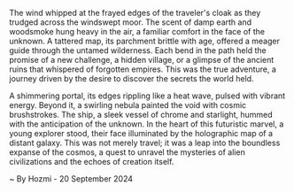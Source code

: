 
The wind whipped at the frayed edges of the traveler's cloak as they trudged across the windswept moor. The scent of damp earth and woodsmoke hung heavy in the air, a familiar comfort in the face of the unknown. A tattered map, its parchment brittle with age, offered a meager guide through the untamed wilderness. Each bend in the path held the promise of a new challenge, a hidden village, or a glimpse of the ancient ruins that whispered of forgotten empires. This was the true adventure, a journey driven by the desire to discover the secrets the world held.

A shimmering portal, its edges rippling like a heat wave, pulsed with vibrant energy. Beyond it, a swirling nebula painted the void with cosmic brushstrokes. The ship, a sleek vessel of chrome and starlight, hummed with the anticipation of the unknown. In the heart of this futuristic marvel, a young explorer stood, their face illuminated by the holographic map of a distant galaxy. This was not merely travel; it was a leap into the boundless expanse of the cosmos, a quest to unravel the mysteries of alien civilizations and the echoes of creation itself. 

~ By Hozmi - 20 September 2024
